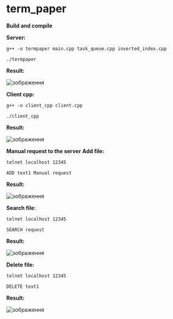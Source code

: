 # term_paper
**Build and compile**

**Server:**
```
g++ -o termpaper main.cpp task_queue.cpp inverted_index.cpp
```
```
./termpaper
```

**Result:**

![зображення](https://github.com/user-attachments/assets/7a1b1903-5d00-4794-870f-32d034b50763)

**Client cpp:**
```
g++ -o client_cpp client.cpp
```
```
./client_cpp
```

**Result:**

![зображення](https://github.com/user-attachments/assets/9254220d-b641-4143-896f-d8c1405478e7)

**Manual request to the server**
**Add file:**
```
telnet localhost 12345
```
```
ADD text1 Manual request
```

**Result:**

![зображення](https://github.com/user-attachments/assets/d043ef36-da52-4ccb-8443-9ade51dd9de9)

**Search file:**
```
telnet localhost 12345
```
```
SEARCH request
```

**Result:**

![зображення](https://github.com/user-attachments/assets/0db7fcd0-1d97-40b7-ba59-0a0ea8049b6e)


**Delete file:**
```
telnet localhost 12345
```
```
DELETE text1
```

**Result:**

![зображення](https://github.com/user-attachments/assets/bb87d6ba-8688-4539-9008-da74191055bf)


